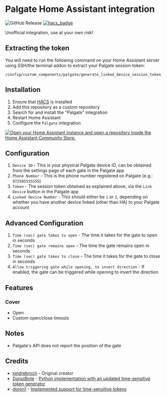 # Palgate Home Assistant integration

![GitHub Release](https://img.shields.io/github/v/release/ShonP40/ha-palgate?style=flat-square)
[![hacs_badge](https://img.shields.io/badge/HACS-Custom-41BDF5.svg)](https://github.com/hacs/integration)

Unofficial integration, use at your own risk!

## Extracting the token
You will need to run the following command on your Home Assistant server using SSH/the terminal addon to extract your Palgate session token:

```shell
/config/custom_components/palgate/generate_linked_device_session_token.sh
```

## Installation

1. Ensure that [HACS](https://hacs.xyz/) is installed
2. Add this repository as a custom repository
3. Search for and install the "Palgate" integration
4. Restart Home Assistant
5. Configure the `Palgate` integration

[![Open your Home Assistant instance and open a repository inside the Home Assistant Community Store.](https://my.home-assistant.io/badges/hacs_repository.svg)](https://my.home-assistant.io/redirect/hacs_repository/?owner=ShonP40&repository=ha-palgate&category=Integration)

## Configuration

1. `Device ID` - This is your physical Palgate device ID, can be obtained from the settings page of each gate in the Palgate app
2. `Phone Number` - This is the phone number registered on Palgate (e.g.: `972505555555`)
3. `Token` - The session token obtained as explained above, via the `Link Device` button in the Palgate app
4. `Linked Device Number` - This should either be `1` or `2`, depending on whether you have another device linked (other than HA) to your Palgate account

## Advanced Configuration
1. `Time (sec) gate takes to open` - The time it takes for the gate to open in seconds
2. `Time (sec) gate remains open` - The time the gate remains open in seconds
3. `Time (sec) gate takes to close` - The time it takes for the gate to close in seconds
4. `Allow triggering gate while opening, to invert direction` - If enabled, the gate can be triggered while opening to invert the direction

## Features
### Cover
- Open
- Custom open/close timouts

## Notes
- Palgate's API does not report the position of the gate

## Credits
- [sindrebroch](https://github.com/sindrebroch) - Original creator
- [DonutByte](https://github.com/DonutByte) - [Python implementation with an updated time-sensitive token generator](https://github.com/DonutByte/pylgate)
- [doron1](https://github.com/doron1) - [Implemented support for time-sensitive tokens](https://github.com/ShonP40/ha-palgate/pull/4)

